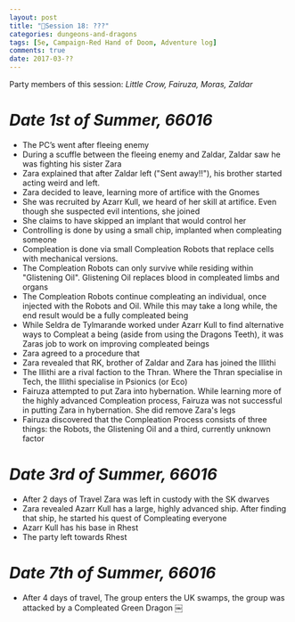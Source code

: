 ```yaml
---
layout: post
title: "🐲Session 18: ???"
categories: dungeons-and-dragons
tags: [5e, Campaign-Red Hand of Doom, Adventure log]
comments: true
date: 2017-03-??
---
```


Party members of this session: _Little Crow, Fairuza, Moras, Zaldar_

# _**Date** 1st of Summer, 66016_

- The PC’s went after fleeing enemy
- During a scuffle between the fleeing enemy and Zaldar, Zaldar saw he was fighting his sister Zara
- Zara explained that after Zaldar left ("Sent away!!"), his brother started acting weird and left.
- Zara decided to leave, learning more of artifice with the Gnomes
- She was recruited by Azarr Kull, we heard of her skill at artifice. Even though she suspected evil intentions, she joined
- She claims to have skipped an implant that would control her
- Controlling is done by using a small chip, implanted when compleating someone
- Compleation is done via small Compleation Robots that replace cells with mechanical versions.
- The Compleation Robots can only survive while residing within "Glistening Oil". Glistening Oil replaces blood in compleated limbs and organs
- The Compleation Robots continue compleating an individual, once injected with the Robots and Oil. While this may take a long while, the end result would be a fully compleated being
- While Seldra de Tylmarande worked under Azarr Kull to find alternative ways to Compleat a being (aside from using the Dragons Teeth), it was Zaras job to work on improving compleated beings
- Zara agreed to a procedure that
- Zara revealed that RK, brother of Zaldar and Zara has joined the Illithi
- The Illithi are a rival faction to the Thran. Where the Thran specialise in Tech, the Illithi specialise in Psionics (or Eco)
- Fairuza attempted to put Zara into hybernation. While learning more of the highly advanced Compleation process, Fairuza was not successful in putting Zara in hybernation. She did remove Zara's legs
- Fairuza discovered that the Compleation Process consists of three things: the Robots, the Glistening Oil and a third, currently unknown factor


# _**Date** 3rd of Summer, 66016_
- After 2 days of Travel Zara was left in custody with the SK dwarves
- Zara revealed Azarr Kull has a large, highly advanced ship. After finding that ship, he started his quest of Compleating everyone
- Azarr Kull has his base in Rhest
- The party left towards Rhest

# _**Date** 7th of Summer, 66016_
- After 4 days of travel, The group enters the UK swamps, the group was attacked by a Compleated Green Dragon
￼
